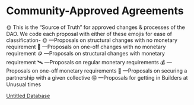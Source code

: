 # Community-Approved Agreements

<aside>
🌞 This is the “Source of Truth” for approved changes & processes of the DAO. 
We code each proposal with either of these emojis for ease of classification-
🌞 —Proposals on structural changes with no monetary requirement
🌠 —Proposals on one-off changes with no monetary requirement
🪙 —Proposals on structural changes with monetary requirement
🛰️ —Proposals on regular monetary requirements
💰 —Proposals on one-off monetary requirements
🤝 —Proposals on securing a partnership with a given collective
🉐 —Proposals for getting in Builders at Unusual times

</aside>

[Untitled Database](Community-Approved%20Agreements%208a69d0fe98644312a618f9f7dbd985a2/Untitled%20Database%20769e512c1e2e4426966595af8cb07b78.csv)